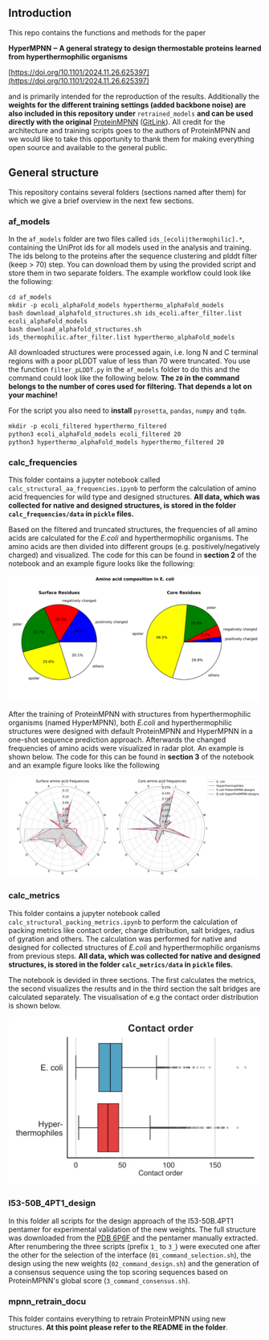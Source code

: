 ## Introduction

This repo contains the functions and methods for the paper 

**HyperMPNN ‒ A general strategy to design thermostable proteins learned from hyperthermophilic organisms**

[https://doi.org/10.1101/2024.11.26.625397](https://doi.org/10.1101/2024.11.26.625397)

and is primarily intended for the reproduction of the results. Additionally the **weights for the different training settings (added backbone noise) are also included in this repository under** `retrained_models` **and can be used directly with the original** [ProteinMPNN](https://doi.org/10.1126/science.add2187) ([GitLink](https://github.com/dauparas/ProteinMPNN)). All credit for the architecture and training scripts goes to the authors of ProteinMPNN and we would like to take this opportunity to thank them for making everything open source and available to the general public.

## General structure

This repository contains several folders (sections named after them) for which we give a brief overview in the next few sections. 

### af_models

In the `af_models` folder are two files called `ids_[ecoli|thermophilic].*`, containing the UniProt ids for all models used in the analysis and training. The ids belong to the proteins after the sequence clustering and plddt filter (keep > 70) step. You can download them by using the provided script and store them in two separate folders. The example workflow could look like the following:
```
cd af_models
mkdir -p ecoli_alphaFold_models hyperthermo_alphaFold_models
bash download_alphafold_structures.sh ids_ecoli.after_filter.list ecoli_alphaFold_models
bash download_alphafold_structures.sh ids_thermophilic.after_filter.list hyperthermo_alphaFold_models
```

All downloaded structures were processed again, i.e. long N and C terminal regions with a poor pLDDT value of less than 70 were truncated. You use the function `filter_pLDDT.py` in the `af_models` folder to do this and the command could look like the following below. **The `20` in the command belongs to the number of cores used for filtering. That depends a lot on your machine!** 

For the script you also need to **install** `pyrosetta`, `pandas`, `numpy` and `tqdm`.
```
mkdir -p ecoli_filtered hyperthermo_filtered
python3 ecoli_alphaFold_models ecoli_filtered 20
python3 hyperthermo_alphaFold_models hyperthermo_filtered 20
```

### calc_frequencies

This folder contains a jupyter notebook called `calc_structural_aa_frequencies.ipynb` to perform the calculation of amino acid frequencies for wild type and designed structures. **All data, which was collected for native and designed structures, is stored in the folder `calc_frequencies/data` in `pickle` files.** 

Based on the filtered and truncated structures, the frequencies of all amino acids are calculated for the *E.coli* and hyperthermophilic organisms. The amino acids are then divided into different groups (e.g. positively/negatively charged) and visualized. The code for this can be found in **section 2** of the notebook and an example figure looks like the following:

![Example E.coli](./calc_frequencies/pic/aa_groups_composition_ecoli.svg)

After the training of ProteinMPNN with structures from hyperthermophilic organisms (named HyperMPNN), both *E.coli* and hyperthermophilic structures were designed with default ProteinMPNN and HyperMPNN in a one-shot sequence prediction approach. Afterwards the changed frequencies of amino acids were visualized in radar plot. An example is shown below. The code for this can be found in **section 3** of the notebook and an example figure looks like the following

![Example radar](./calc_frequencies/pic/radar_plot_ecoli_design.svg)


### calc_metrics

This folder contains a jupyter notebook called `calc_structural_packing_metrics.ipynb` to perform the calculation of packing metrics like contact order, charge distribution, salt bridges, radius of gyration and others. The calculation was performed for native and designed for collected structures of *E.coli* and hyperthermophilic organisms from previous steps. **All data, which was collected for native and designed structures, is stored in the folder `calc_metrics/data` in `pickle` files.** 

The notebook is devided in three sections. The first calculates the metrics, the second visualizes the results and in the third section the salt bridges are calculated separately. The visualisation of e.g the contact order distribution is shown below. 

![Example contact order](./calc_metrics/pic/plot_contact_order_only_orga.svg)


### I53-50B_4PT1_design

In this folder all scripts for the design approach of the I53-50B.4PT1 pentamer for experimental validation of the new weights. The full structure was downloaded from the [PDB 6P6F](https://www.rcsb.org/structure/6P6F) and the pentamer manually extracted. After renumbering the three scripts (prefix `1_` to `3_`) were executed one after the other for the selection of the interface (`01_command_selection.sh`), the design using the new weights (`02_command_design.sh`) and the generation of a consensus sequence using the top scoring sequences based on ProteinMPNN's global score (`3_command_consensus.sh`).

### mpnn_retrain_docu

This folder contains everything to retrain ProteinMPNN using new structures. **At this point please refer to the README in the folder**.
